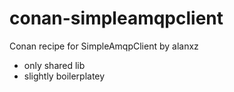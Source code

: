 # conan-simpleamqpclient
Conan recipe for SimpleAmqpClient by alanxz

* only shared lib
* slightly boilerplatey
